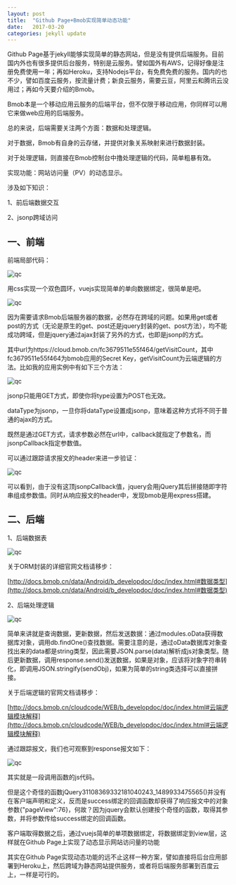 ```yaml
---
layout: post
title:  "Github Page+Bmob实现简单动态功能"
date:   2017-03-20
categories: jekyll update
---
```


Github Page基于jekyll能够实现简单的静态网站，但是没有提供后端服务。目前国内外也有很多提供后台服务，特别是云服务。譬如国外有AWS，记得好像是注册免费使用一年；再如Heroku，支持Nodejs平台，有免费免费的服务。国内的也不少，譬如百度云服务，按流量计费；新良云服务，需要云豆，阿里云和腾讯云没用过；再如今天要介绍的Bmob。

Bmob本是一个移动应用云服务的后端平台，但不仅限于移动应用，你同样可以用它来做web应用的后端服务。

总的来说，后端需要关注两个方面：数据和处理逻辑。

对于数据，Bmob有自身的云存储，并提供对象关系映射来进行数据封装。

对于处理逻辑，则直接在Bmob控制台中撸处理逻辑的代码，简单粗暴有效。

实现功能：网站访问量（PV）的动态显示。

涉及如下知识：

1、前后端数据交互

2、jsonp跨域访问

## **一、前端**

前端局部代码：

![qc](https://qcer.github.io/blog/images_blog/bmob_for_pv/pv_html.png)

用css实现一个双色圆环，vuejs实现简单的单向数据绑定，很简单是吧。

![qc](https://qcer.github.io/blog/images_blog/bmob_for_pv/pv_js.png)

因为需要请求Bmob后端服务器的数据，必然存在跨域的问题。如果用get或者post的方式（无论是原生的get、post还是jquery封装的get、post方法），均不能成功跨域，但是jquery通过ajax封装了另外的方式，也即是jsonp的方式。

其中url为https://cloud.bmob.cn/fc3679511e55f464/getVisitCount，其中fc3679511e55f464为bmob应用的Secret Key，getVisitCount为云端逻辑的方法。比如我的应用实例中有如下三个方法：

![qc](https://qcer.github.io/blog/images_blog/bmob_for_pv/methods_serve.png)

jsonp只能用GET方式，即使你将type设置为POST也无效。

dataType为jsonp，一旦你将dataType设置成jsonp，意味着这种方式将不同于普通的ajax的方式。

既然是通过GET方式，请求参数必然在url中，callback就指定了参数名，而jsonpCallback指定参数值。

可以通过跟踪请求报文的header来进一步验证：

![qc](https://qcer.github.io/blog/images_blog/bmob_for_pv/header.png)

可以看到，由于没有这顶jsonpCallback值，jquery会用jQuery其后拼接随即字符串组成参数值。同时从响应报文的header中，发现bmob是用express搭建。

## **二、后端**

1、后端数据表

![qc](https://qcer.github.io/blog/images_blog/bmob_for_pv/table.png)

关于ORM封装的详细官网文档请移步：

[http://docs.bmob.cn/data/Android/b_developdoc/doc/index.html#数据类型](http://docs.bmob.cn/data/Android/b_developdoc/doc/index.html#数据类型)

2、后端处理逻辑

![qc](https://qcer.github.io/blog/images_blog/bmob_for_pv/pv_serve2.png)

简单来讲就是查询数据，更新数据，然后发送数据：通过modules.oData获得数据库对象，调用db.findOne()查找数据。需要注意的是，通过oData数据库对象查找出来的data都是string类型，因此需要JSON.parse(data)解析成js对象类型。随后更新数据，调用response.send()发送数据，如果是对象，应该将对象字符串转化，即调用JSON.stringify(sendObj)，如果为简单的string类选择可以直接拼接。

关于后端逻辑的官网文档请移步：

[http://docs.bmob.cn/cloudcode/WEB/b_developdoc/doc/index.html#云端逻辑模块解释](http://docs.bmob.cn/cloudcode/WEB/b_developdoc/doc/index.html#云端逻辑模块解释)

通过跟踪报文，我们也可观察到response报文如下：

![qc](https://qcer.github.io/blog/images_blog/bmob_for_pv/response.png)

其实就是一段调用函数的js代码。

但是这个奇怪的函数jQuery31108369332181040243_1489933475565()并没有在客户端声明和定义，反而是success绑定的回调函数却获得了响应报文中的对象参数{"pageView":76}，何故？因为jquery会默认创建按个奇怪的函数，取得其参数，并将参数传给success绑定的回调函数。

客户端取得数据之后，通过vuejs简单的单项数据绑定，将数据绑定到view层，这样就在Github Page上实现了动态显示网站访问量的功能

其实在Github Page实现动态功能的远不止这样一种方案，譬如直接将后台应用部署到Heroku上，然后跨域为静态网站提供服务，或者将后端服务部署到百度云上，一样是可行的。